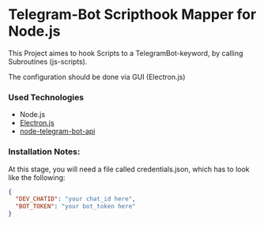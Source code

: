 # Telegram-Bot Scripthook Mapper for Node.js
This Project aimes to hook Scripts to a TelegramBot-keyword, by calling Subroutines (js-scripts).

The configuration should be done via GUI (Electron.js)

### Used Technologies
* Node.js
* [Electron.js](https://electronjs.org/)
* [node-telegram-bot-api](https://github.com/yagop/node-telegram-bot-api)

### Installation Notes:
At this stage, you will need a file called credentials.json, which has to look like the following:
```json
{  
  "DEV_CHATID": "your chat_id here",  
  "BOT_TOKEN": "your bot_token here"  
}
```

